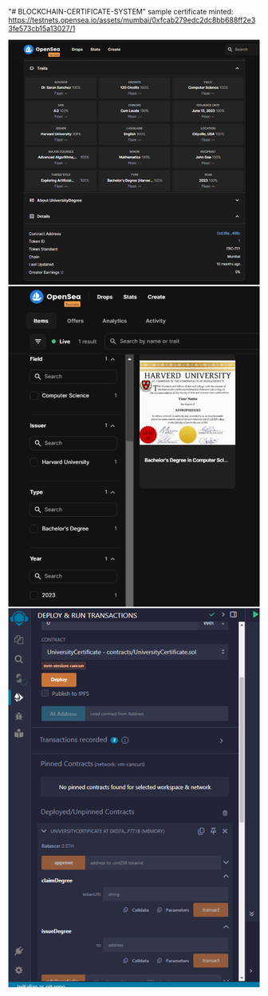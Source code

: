 "# BLOCKCHAIN-CERTIFICATE-SYSTEM" 
sample certificate minted: https://testnets.opensea.io/assets/mumbai/0xfcab279edc2dc8bb688ff2e33fe573cb15a13027/1
<p align="center">
  <img src="https://github.com/saranv01/BLOCKCHAIN-CERTIFICATE-SYSTEM/blob/main/images/metadata.png" />
  <img src="https://github.com/saranv01/BLOCKCHAIN-CERTIFICATE-SYSTEM/blob/main/images/Sample%20Certificate.png" />
  <img src="https://github.com/saranv01/BLOCKCHAIN-CERTIFICATE-SYSTEM/blob/main/images/Remix%20IDE.png" />
</p>
